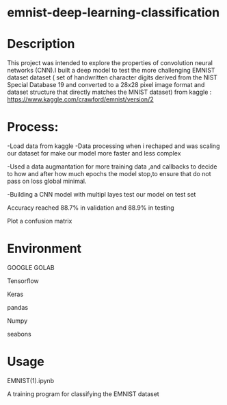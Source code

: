 # emnist-deep-learning-classification

# Description
This project was intended to explore the properties of convolution neural networks (CNN).I built a deep model to test the more challenging EMNIST dataset dataset ( set of handwritten character digits derived from the NIST Special Database 19 and converted to a 28x28 pixel image format and dataset structure that directly matches the MNIST dataset)
from kaggle : https://www.kaggle.com/crawford/emnist/version/2

# Process:

-Load data from kaggle
-Data processing when i rechaped and  was scaling our dataset  for make our model more faster and less complex

-Used a data augmantation for more training data ,and callbacks to decide  to how and after how much epochs the model stop,to ensure that do not pass on   loss global minimal.

-Building a CNN model with multipl layes
test our model on test set

Accuracy reached 88.7% in  validation and 88.9% in testing

Plot a confusion matrix 




# Environment


GOOGLE GOLAB

Tensorflow 

Keras

pandas

Numpy

seabons


# Usage
EMNIST(1).ipynb

A training program for classifying the EMNIST dataset


